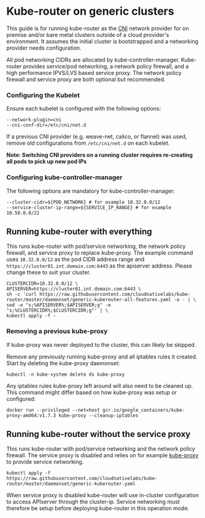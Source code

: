 # Kube-router on generic clusters

This guide is for running kube-router as the [CNI](https://github.com/containernetworking) network provider for on premise and/or bare metal clusters outside of a cloud provider's environment. It assumes the initial cluster is bootstrapped and a networking provider needs configuration.

All pod networking CIDRs are allocated by kube-controller-manager. Kube-router provides service/pod networking, a network policy firewall, and a high performance IPVS/LVS based service proxy. The network policy firewall and service proxy are both optional but recommended.


### Configuring the Kubelet

Ensure each kubelet is configured with the following options:

    --network-plugin=cni
    --cni-conf-dir=/etc/cni/net.d

If a previous CNI provider (e.g. weave-net, calico, or flannel) was used, remove old configurations from `/etc/cni/net.d` on each kubelet.

**Note: Switching CNI providers on a running cluster requires re-creating all pods to pick up new pod IPs**


### Configuring kube-controller-manager

The following options are mandatory for kube-controller-manager:

    --cluster-cidr=${POD_NETWORK} # for example 10.32.0.0/12
    --service-cluster-ip-range=${SERVICE_IP_RANGE} # for example 10.50.0.0/22


## Running kube-router with everything

This runs kube-router with pod/service networking, the network policy firewall, and service proxy to replace kube-proxy. The example command uses `10.32.0.0/12` as the pod CIDR address range and `https://cluster01.int.domain.com:6443` as the apiserver address. Please change these to suit your cluster.

    CLUSTERCIDR=10.32.0.0/12 \
    APISERVER=https://cluster01.int.domain.com:6443 \
    sh -c 'curl https://raw.githubusercontent.com/cloudnativelabs/kube-router/master/daemonset/generic-kuberouter-all-features.yaml -o - | \
    sed -e "s;%APISERVER%;$APISERVER;g" -e "s;%CLUSTERCIDR%;$CLUSTERCIDR;g"' | \
    kubectl apply -f -

### Removing a previous kube-proxy

If kube-proxy was never deployed to the cluster, this can likely be skipped.

Remove any previously running kube-proxy and all iptables rules it created. Start by deleting the kube-proxy daemonset:

    kubectl -n kube-system delete ds kube-proxy

Any iptables rules kube-proxy left around will also need to be cleaned up. This command might differ based on how kube-proxy was setup or configured:

    docker run --privileged --net=host gcr.io/google_containers/kube-proxy-amd64:v1.7.3 kube-proxy --cleanup-iptables


## Running kube-router without the service proxy

This runs kube-router with pod/service networking and the network policy firewall. The service proxy is disabled and relies on for example [kube-proxy](https://kubernetes.io/docs/reference/generated/kube-proxy/) to provide service networking.

    kubectl apply -f https://raw.githubusercontent.com/cloudnativelabs/kube-router/master/daemonset/generic-kuberouter.yaml

When service proxy is disabled kube-router will use in-cluster configuration to access APIserver through the cluster-ip. Service networking must therefore be setup before deploying kube-router in this operation mode.